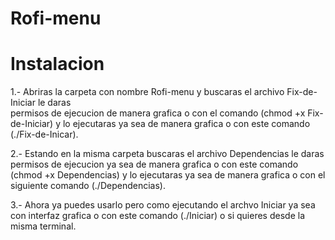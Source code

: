 # Rofi-menu

# Instalacion

1.- Abriras la carpeta con nombre Rofi-menu y buscaras el archivo Fix-de-Iniciar le daras      
    permisos de ejecucion de manera grafica o con el comando (chmod +x Fix-de-Iniciar) y lo 
    ejecutaras ya sea de manera grafica o con este comando (./Fix-de-Inicar).
    
2.- Estando en la misma carpeta buscaras el archivo Dependencias le daras permisos de ejecucion
    ya sea de manera grafica o con este comando (chmod +x Dependencias) y lo ejecutaras ya sea 
    de manera grafica o con el siguiente comando (./Dependencias).
    
3.- Ahora ya puedes usarlo pero como ejecutando el archvo Iniciar ya sea con interfaz grafica o con este comando (./Iniciar) o si quieres desde la misma terminal.




